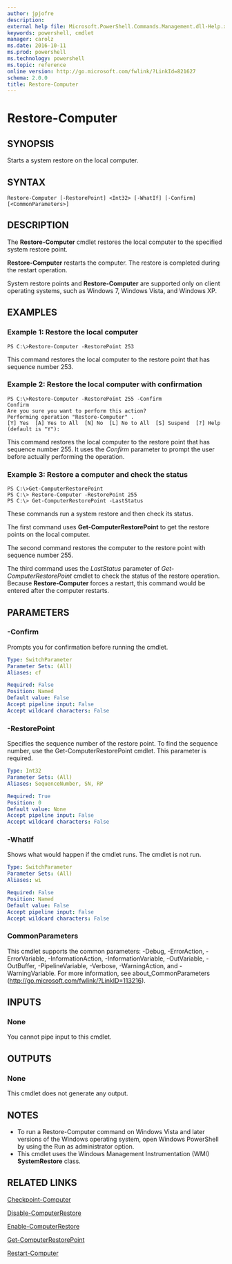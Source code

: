 ```yaml
---
author: jpjofre
description: 
external help file: Microsoft.PowerShell.Commands.Management.dll-Help.xml
keywords: powershell, cmdlet
manager: carolz
ms.date: 2016-10-11
ms.prod: powershell
ms.technology: powershell
ms.topic: reference
online version: http://go.microsoft.com/fwlink/?LinkId=821627
schema: 2.0.0
title: Restore-Computer
---
```


# Restore-Computer

## SYNOPSIS
Starts a system restore on the local computer.

## SYNTAX

```
Restore-Computer [-RestorePoint] <Int32> [-WhatIf] [-Confirm] [<CommonParameters>]
```

## DESCRIPTION
The **Restore-Computer** cmdlet restores the local computer to the specified system restore point.

**Restore-Computer** restarts the computer.
The restore is completed during the restart operation.

System restore points and **Restore-Computer** are supported only on client operating systems, such as Windows 7, Windows Vista, and Windows XP.

## EXAMPLES

### Example 1: Restore the local computer
```
PS C:\>Restore-Computer -RestorePoint 253
```

This command restores the local computer to the restore point that has sequence number 253.

### Example 2: Restore the local computer with confirmation
```
PS C:\>Restore-Computer -RestorePoint 255 -Confirm
Confirm
Are you sure you want to perform this action? 
Performing operation "Restore-Computer" . 
[Y] Yes  [A] Yes to All  [N] No  [L] No to All  [S] Suspend  [?] Help (default is "Y"):
```

This command restores the local computer to the restore point that has sequence number 255.
It uses the *Confirm* parameter to prompt the user before actually performing the operation.

### Example 3: Restore a computer and check the status
```
PS C:\>Get-ComputerRestorePoint
PS C:\> Restore-Computer -RestorePoint 255
PS C:\> Get-ComputerRestorePoint -LastStatus
```

These commands run a system restore and then check its status.

The first command uses **Get-ComputerRestorePoint** to get the restore points on the local computer.

The second command restores the computer to the restore point with sequence number 255.

The third command uses the *LastStatus* parameter of *Get-ComputerRestorePoint* cmdlet to check the status of the restore operation.
Because **Restore-Computer** forces a restart, this command would be entered after the computer restarts.

## PARAMETERS

### -Confirm
Prompts you for confirmation before running the cmdlet.

```yaml
Type: SwitchParameter
Parameter Sets: (All)
Aliases: cf

Required: False
Position: Named
Default value: False
Accept pipeline input: False
Accept wildcard characters: False
```

### -RestorePoint
Specifies the sequence number of the restore point. 
To find the sequence number, use the Get-ComputerRestorePoint cmdlet.
This parameter is required.

```yaml
Type: Int32
Parameter Sets: (All)
Aliases: SequenceNumber, SN, RP

Required: True
Position: 0
Default value: None
Accept pipeline input: False
Accept wildcard characters: False
```

### -WhatIf
Shows what would happen if the cmdlet runs.
The cmdlet is not run.

```yaml
Type: SwitchParameter
Parameter Sets: (All)
Aliases: wi

Required: False
Position: Named
Default value: False
Accept pipeline input: False
Accept wildcard characters: False
```

### CommonParameters
This cmdlet supports the common parameters: -Debug, -ErrorAction, -ErrorVariable, -InformationAction, -InformationVariable, -OutVariable, -OutBuffer, -PipelineVariable, -Verbose, -WarningAction, and -WarningVariable. For more information, see about_CommonParameters (http://go.microsoft.com/fwlink/?LinkID=113216).

## INPUTS

### None
You cannot pipe input to this cmdlet.

## OUTPUTS

### None
This cmdlet does not generate any output.

## NOTES
* To run a Restore-Computer command on Windows Vista and later versions of the Windows operating system, open Windows PowerShell by using the Run as administrator option.
* This cmdlet uses the Windows Management Instrumentation (WMI) **SystemRestore** class.

## RELATED LINKS

[Checkpoint-Computer](Checkpoint-Computer.md)

[Disable-ComputerRestore](Disable-ComputerRestore.md)

[Enable-ComputerRestore](Enable-ComputerRestore.md)

[Get-ComputerRestorePoint](Get-ComputerRestorePoint.md)

[Restart-Computer](Restart-Computer.md)

